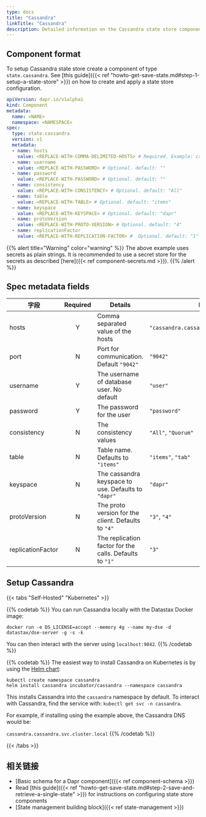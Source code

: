 ```yaml
---
type: docs
title: "Cassandra"
linkTitle: "Cassandra"
description: Detailed information on the Cassandra state store component
--- 
```


## Component format

To setup Cassandra state store create a component of type `state.cassandra`. See [this guide]({{< ref "howto-get-save-state.md#step-1-setup-a-state-store" >}}) on how to create and apply a state store configuration.

```yaml
apiVersion: dapr.io/v1alpha1
kind: Component
metadata:
  name: <NAME>
  namespace: <NAMESPACE>
spec:
  type: state.cassandra
  version: v1
  metadata:
  - name: hosts
    value: <REPLACE-WITH-COMMA-DELIMITED-HOSTS> # Required. Example: cassandra.cassandra.svc.cluster.local
  - name: username
    value: <REPLACE-WITH-PASSWORD> # Optional. default: ""
  - name: password
    value: <REPLACE-WITH-PASSWORD> # Optional. default: ""
  - name: consistency
    value: <REPLACE-WITH-CONSISTENCY> # Optional. default: "All"
  - name: table
    value: <REPLACE-WITH-TABLE> # Optional. default: "items"
  - name: keyspace
    value: <REPLACE-WITH-KEYSPACE> # Optional. default: "dapr"
  - name: protoVersion
    value: <REPLACE-WITH-PROTO-VERSION> # Optional. default: "4"
  - name: replicationFactor
    value: <REPLACE-WITH-REPLICATION-FACTOR> #  Optional. default: "1"
```

{{% alert title="Warning" color="warning" %}}
The above example uses secrets as plain strings. It is recommended to use a secret store for the secrets as described [here]({{< ref component-secrets.md >}}).
{{% /alert %}}

## Spec metadata fields

| 字段                | Required | Details                                                 | Example                                    |
| ----------------- |:--------:| ------------------------------------------------------- | ------------------------------------------ |
| hosts             |    Y     | Comma separated value of the hosts                      | `"cassandra.cassandra.svc.cluster.local"`. |
| port              |    N     | Port for communication. Default `"9042"`                | `"9042"`                                   |
| username          |    Y     | The username of database user. No default               | `"user"`                                   |
| password          |    Y     | The password for the user                               | `"password"`                               |
| consistency       |    N     | The consistency values                                  | `"All"`, `"Quorum"`                        |
| table             |    N     | Table name. Defaults to `"items"`                       | `"items"`, `"tab"`                         |
| keyspace          |    N     | The cassandra keyspace to use. Defaults to `"dapr"`     | `"dapr"`                                   |
| protoVersion      |    N     | The proto version for the client. Defaults to `"4"`     | `"3"`, `"4"`                               |
| replicationFactor |    N     | The replication factor for the calls. Defaults to `"1"` | `"3"`                                      |

## Setup Cassandra

{{< tabs "Self-Hosted" "Kubernetes" >}}

{{% codetab %}}
You can run Cassandra locally with the Datastax Docker image:

```
docker run -e DS_LICENSE=accept --memory 4g --name my-dse -d datastax/dse-server -g -s -k
```

You can then interact with the server using `localhost:9042`.
{{% /codetab %}}

{{% codetab %}}
The easiest way to install Cassandra on Kubernetes is by using the [Helm chart](https://github.com/helm/charts/tree/master/incubator/cassandra):

```
kubectl create namespace cassandra
helm install cassandra incubator/cassandra --namespace cassandra
```

This installs Cassandra into the `cassandra` namespace by default. To interact with Cassandra, find the service with: `kubectl get svc -n cassandra`.

For example, if installing using the example above, the Cassandra DNS would be:

`cassandra.cassandra.svc.cluster.local`
{{% /codetab %}}

{{< /tabs >}}

## 相关链接
- [Basic schema for a Dapr component]({{< ref component-schema >}})
- Read [this guide]({{< ref "howto-get-save-state.md#step-2-save-and-retrieve-a-single-state" >}}) for instructions on configuring state store components
- [State management building block]({{< ref state-management >}})
